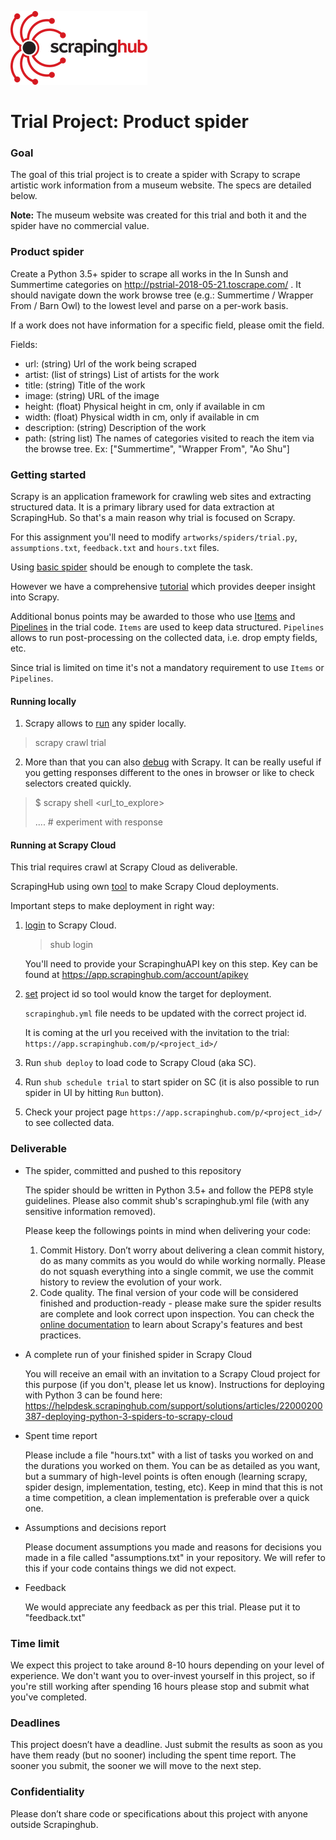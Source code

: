 ![Scrapinghub logo](scrapinghub.png)

# Trial Project: Product spider #

### Goal ###

The goal of this trial project is to create a spider with Scrapy to scrape artistic work information from a museum website. The specs are detailed below.

**Note:** The museum website was created for this trial and both it and the spider have no commercial value.

### Product spider ###

Create a Python 3.5+ spider to scrape all works in the In Sunsh and Summertime categories on http://pstrial-2018-05-21.toscrape.com/ .
It should navigate down the work browse tree (e.g.: Summertime / Wrapper From / Barn Owl) to the lowest level and parse on a per-work basis.

If a work does not have information for a specific field, please omit the field.

Fields:

* url: (string) Url of the work being scraped
* artist: (list of strings) List of artists for the work
* title: (string) Title of the work
* image: (string) URL of the image
* height: (float) Physical height in cm, only if available in cm
* width: (float) Physical width in cm, only if available in cm
* description: (string) Description of the work
* path: (string list) The names of categories visited to reach the item via the browse tree. Ex: ["Summertime", "Wrapper From", "Ao Shu"]

### Getting started

Scrapy is an application framework for crawling web sites and extracting structured data. 
It is a primary library used for data extraction at ScrapingHub. So that's a main reason why trial is focused on Scrapy.

For this assignment you'll need to modify `artworks/spiders/trial.py`, `assumptions.txt`,
`feedback.txt` and `hours.txt` files.

Using [basic spider](https://doc.scrapy.org/en/latest/intro/tutorial.html#our-first-spider) should be enough to complete the task.

However we have a comprehensive [tutorial](https://doc.scrapy.org/en/latest/intro/tutorial.html) which provides deeper insight into Scrapy.

Additional bonus points may be awarded to those who use [Items](https://doc.scrapy.org/en/latest/topics/items.html#module-scrapy.item) and [Pipelines](https://doc.scrapy.org/en/latest/topics/item-pipeline.html#item-pipeline) in the trial code. 
`Items` are used to keep data structured. `Pipelines` allows to run post-processing on the collected data, i.e. drop empty fields, etc.

Since trial is limited on time it's not a mandatory requirement to use `Items` or `Pipelines`.

#### Running locally

1. Scrapy allows to [run](https://doc.scrapy.org/en/latest/intro/tutorial.html#how-to-run-our-spider) any spider locally.
> scrapy crawl trial 

2. More than that you can also [debug](https://doc.scrapy.org/en/latest/topics/commands.html#shell) with Scrapy. 
It can be really useful if you getting responses different to the ones in browser or like to check selectors 
created quickly.
> $ scrapy shell <url_to_explore>
>
> ....  # experiment with response 


#### Running at Scrapy Cloud

This trial requires crawl at Scrapy Cloud as deliverable.

ScrapingHub using own [tool](https://shub.readthedocs.io/en/stable/quickstart.html) to make Scrapy Cloud deployments.

Important steps to make deployment in right way:

1. [login](https://shub.readthedocs.io/en/stable/quickstart.html#basic-usage) to Scrapy Cloud.
    > shub login

    You'll need to provide your ScrapinghuAPI key on this step. Key can be found at https://app.scrapinghub.com/account/apikey
2. [set](https://shub.readthedocs.io/en/stable/configuration.html#where-to-configure-shub) project id so tool would know the target for deployment.
    
    `scrapinghub.yml` file needs to be updated with the correct project id.
    
    It is coming at the url you received with the invitation to the trial:
    `https://app.scrapinghub.com/p/<project_id>/`
3. Run `shub deploy` to load code to Scrapy Cloud (aka SC).
4. Run `shub schedule trial` to start spider on SC (it is also possible to run spider in UI by hitting `Run` button).
5. Check your project page `https://app.scrapinghub.com/p/<project_id>/` to see collected data.


### Deliverable ###

* The spider, committed and pushed to this repository

    The spider should be written in Python 3.5+ and follow the PEP8 style guidelines.  Please also commit shub's scrapinghub.yml file (with any sensitive information removed).

    Please keep the followings points in mind when delivering your code:

    1. Commit History. Don’t worry about delivering a clean commit history, do as many commits as you would do while working normally. Please do not squash everything into a single commit, we use the commit history to review the evolution of your work.
    2. Code quality. The final version of your code will be considered finished and production-ready - please make sure the spider results are complete and look correct upon inspection. You can check the [online documentation](https://doc.scrapy.org) to learn about Scrapy's features and best practices.

* A complete run of your finished spider in Scrapy Cloud

    You will receive an email with an invitation to a Scrapy Cloud project for this purpose (if you don't, please let us know).  Instructions for deploying with Python 3 can be found here: https://helpdesk.scrapinghub.com/support/solutions/articles/22000200387-deploying-python-3-spiders-to-scrapy-cloud

* Spent time report

    Please include a file "hours.txt" with a list of tasks you worked on and the durations you worked on them. You can be as detailed as you want, but a summary of high-level points is often enough (learning scrapy, spider design, implementation, testing, etc). Keep in mind that this is not a time competition, a clean implementation is preferable over a quick one.

* Assumptions and decisions report

    Please document assumptions you made and reasons for decisions you made in a file called "assumptions.txt" in your repository.  We will refer to this if your code contains things we did not expect.

* Feedback
    
    We would appreciate any feedback as per this trial. Please put it to "feedback.txt"

### Time limit ###

We expect this project to take around 8-10 hours depending on your level of experience.  We don't want you to over-invest yourself in this project, so if you're still working after spending 16 hours please stop and submit what you've completed.

### Deadlines ###

This project doesn’t have a deadline. Just submit the results as soon as you have them ready (but no sooner) including the spent time report. The sooner you submit, the sooner we will move to the next step.

### Confidentiality ###

Please don’t share code or specifications about this project with anyone outside Scrapinghub.
